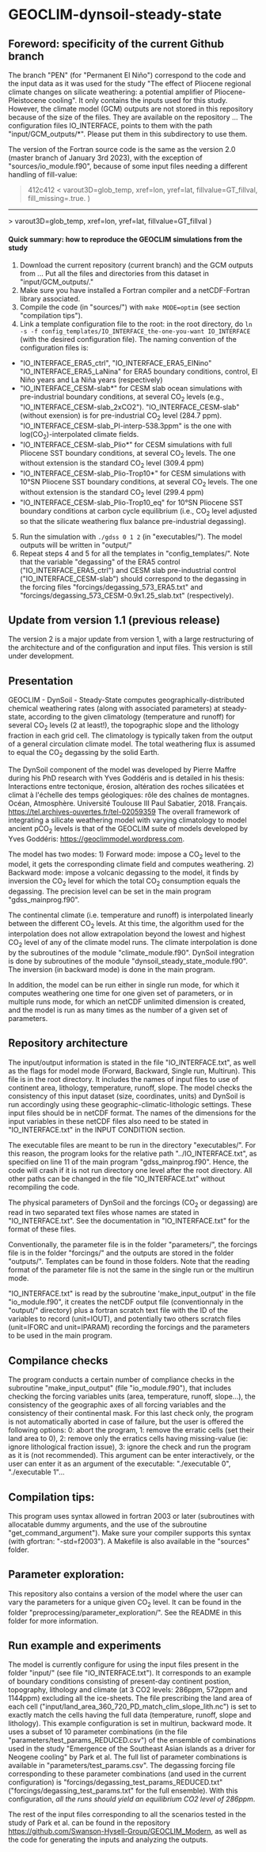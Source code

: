 # GEOCLIM-dynsoil-steady-state

## Foreword: specificity of the current Github branch
The branch "PEN" (for "Permanent El Niño") correspond to the code and the input data as it was used for the study "The effect of Pliocene regional climate changes on silicate weathering: a potential amplifier of Pliocene-Pleistocene cooling".
It only contains the inputs used for this study. However, the climate model (GCM) outputs are not stored in this repository because of the size of the files.
They are available on the repository ...
The configuration files IO\_INTERFACE, points to them with the path "input/GCM\_outputs/\*". Please put them in this subdirectory to use them.

The version of the Fortran source code is the same as the version 2.0 (master branch of January 3rd 2023), with the exception of "sources/io\_module.f90", because of some input files needing a different handling of fill-value:
> 412c412
\<                             varout3D=glob\_temp, xref=lon, yref=lat, fillvalue=GT\_fillval, fill\_missing=.true. )
---
\>                             varout3D=glob\_temp, xref=lon, yref=lat, fillvalue=GT\_fillval                  )

#### Quick summary: how to reproduce the GEOCLIM simulations from the study
1. Download the current repository (current branch) and the GCM outputs from ... Put all the files and directories from this dataset in "input/GCM\_outputs/."
2. Make sure you have installed a Fortran compiler and a netCDF-Fortran library associated.
3. Compile the code (in "sources/") with `make MODE=optim` (see section "compilation tips").
4. Link a template configuration file to the root: in the root directory, do `ln -s -f config_templates/IO_INTERFACE_the-one-you-want IO_INTERFACE` (with the desired configuration file).
The naming convention of the configuration files is:
  * "IO\_INTERFACE\_ERA5\_ctrl", "IO\_INTERFACE\_ERA5\_ElNino" "IO\_INTERFACE\_ERA5\_LaNina" for ERA5 boundary conditions, control, El Niño years and La Niña years (respectively)
  * "IO\_INTERFACE\_CESM-slab\*" for CESM slab ocean simulations with pre-industrial boundary conditions, at several CO<sub>2</sub> levels (e.g., "IO\_INTERFACE\_CESM-slab\_2xCO2").
  "IO\_INTERFACE\_CESM-slab" (without exension) is for pre-industrial CO<sub>2</sub> level (284.7 ppm).
  "IO\_INTERFACE\_CESM-slab\_PI-interp-538.3ppm" is the one with log(CO<sub>2</sub>)-interpolated climate fields.
  * "IO\_INTERFACE\_CESM-slab\_Plio\*" for CESM simulations with full Pliocene SST boundary conditions, at several CO<sub>2</sub> levels. The one without extension is the standard CO<sub>2</sub> level (309.4 ppm)
  * "IO\_INTERFACE\_CESM-slab\_Plio-Trop10\*" for CESM simulations with 10°SN Pliocene SST boundary conditions, at several CO<sub>2</sub> levels. The one without extension is the standard CO<sub>2</sub> level (299.4 ppm)
  * "IO\_INTERFACE\_CESM-slab\_Plio-Trop10\_eq" for 10°SN Pliocene SST boundary conditions at carbon cycle equilibrium (i.e., CO<sub>2</sub> level adjusted so that the silicate weathering flux balance pre-industrial degassing).
5. Run the simulation with `./gdss 0 1 2` (in "executables/"). The model outputs will be written in "output/"
6. Repeat steps 4 and 5 for all the templates in "config\_templates/".
   Note that the variable "degassing" of the ERA5 control ("IO\_INTERFACE\_ERA5\_ctrl") and CESM slab pre-industrial control ("IO\_INTERFACE\_CESM-slab") should correspond to the degassing in the forcing files "forcings/degassing\_573\_ERA5.txt" and "forcings/degassing\_573\_CESM-0.9x1.25\_slab.txt" (respectively).


## Update from version 1.1 (previous release)
The version 2 is a major update from version 1, with a large restructuring of the architecture and of the configuration and input files.
This version is still under development.

## Presentation
GEOCLIM - DynSoil - Steady-State computes geographically-distributed chemical weathering rates (along with associated parameters) at steady-state, according to the given climatology (temperature and runoff) for several CO<sub>2</sub> levels (2 at least!), the topographic slope and the lithology fraction in each grid cell. The climatology is typically taken from the output of a general circulation climate model. The total weathering flux is assumed to equal the CO<sub>2</sub> degassing by the solid Earth.

The DynSoil component of the model was developed by Pierre Maffre during his PhD research with Yves Goddéris and is detailed in his thesis: Interactions entre tectonique, érosion, altération des roches silicatées et climat à l'échelle des temps géologiques: rôle des chaînes de montagnes. Océan, Atmosphère. Université Toulouse III Paul Sabatier, 2018. Français. https://tel.archives-ouvertes.fr/tel-02059359
The overall framework of integrating a silicate weathering model with varying climatology to model ancient pCO<sub>2</sub> levels is that of the GEOCLIM suite of models developed by Yves Goddéris: https://geoclimmodel.wordpress.com.

The model has two modes:
	1) Forward mode: impose a CO<sub>2</sub> level to the model, it gets the corresponding climate field and computes weathering.
	2) Backward mode: impose a volcanic degassing to the model, it finds by inversion the CO<sub>2</sub> level for which the total CO<sub>2</sub> consumption equals the degassing. The precision level can be set in the main program "gdss_mainprog.f90".

The continental climate (i.e. temperature and runoff) is interpolated linearly between the different CO<sub>2</sub> levels. At this time, the algorithm used for the interpolation does not allow extrapolation beyond the lowest and highest CO<sub>2</sub> level of any of the climate model runs.
The climate interpolation is done by the subroutines of the module "climate_module.f90". DynSoil integration is done by subroutines of the module "dynsoil_steady_state_module.f90". The inversion (in backward mode) is done in the main program.

In addition, the model can be run either in single run mode, for which it computes weathering one time for one given set of parameters, or in multiple runs mode, for which an netCDF unlimited dimension is created, and the model is run as many times as the number of a given set of parameters.

## Repository architecture
The input/output information is stated in the file "IO_INTERFACE.txt", as well as the flags for model mode (Forward, Backward, Single run, Multirun). This file is in the root directory.
It includes the names of input files to use of continent area, lithology, temperature, runoff, slope. The model checks the consistency of this input dataset (size, coordinates, units) and DynSoil is run accordingly using these geographic-climatic-lithologic settings.
These input files should be in netCDF format. The names of the dimensions for the input variables in these netCDF files also need to be stated in "IO_INTERFACE.txt" in the INPUT CONDITION section.

The executable files are meant to be run in the directory "executables/". For this reason, the program looks for the relative path "../IO_INTERFACE.txt", as specified on line 11 of the main program "gdss_mainprog.f90". Hence, the code will crash if it is not run directory one level after the root directory. All other paths can be changed in the file "IO_INTERFACE.txt" without recompiling the code.

The physical parameters of DynSoil and the forcings (CO<sub>2</sub> or degassing) are read in two separated text files whose names are stated in "IO_INTERFACE.txt". See the documentation in "IO_INTERFACE.txt" for the format of these files.

Conventionally, the parameter file is in the folder "parameters/", the forcings file is in the folder "forcings/" and the outputs are stored in the folder "outputs/". Templates can be found in those folders. Note that the reading format of the parameter file is not the same in the single run or the multirun mode.

"IO_INTERFACE.txt" is read by the subroutine 'make_input_output' in the file "io_module.f90", it creates the netCDF output file (conventionnaly in the "output/" directory) plus a fortran scratch text file with the ID of the variables to record (unit=IOUT), and potentially two others scratch files (unit=IFORC and unit=IPARAM) recording the forcings and the parameters to be used in the main program.

## Compilance checks
The program conducts a certain number of compliance checks in the subroutine "make_input_output" (file "io_module.f90"), that includes checking the forcing variables units (area, temperature, runoff, slope...), the consistency of the geographic axes of all forcing variables and the consistency of their continental mask. For this last check only, the program is not automatically aborted in case of failure, but the user is offered the following options: 0: abort the program, 1: remove the erratic cells (set their land area to 0), 2: remove only the erratics cells having missing-value (ie: ignore lithological fraction issue), 3: ignore the check and run the program as it is (not recommended). This argument can be enter interactively, or the user can enter it as an argument of the executable: "./executable 0", "./executable 1"...

## Compilation tips:
This program uses syntax allowed in fortran 2003 or later (subroutines with allocatable dummy arguments, and the use of the subroutine "get_command_argument"). Make sure your compiler supports this syntax (with gfortran: "-std=f2003").
A Makefile is also available in the "sources" folder.

## Parameter exploration:
This repository also contains a version of the model where the user can vary the parameters for a unique given CO<sub>2</sub> level. It can be found in the folder "preprocessing/parameter_exploration/". See the README in this folder for more information.

## Run example and experiments
The model is currently configure for using the input files present in the folder "input/" (see file "IO_INTERFACE.txt"). It corresponds to an example of boundary conditions consisting of present-day continent postion, topography, lithology and climate (at 3 CO2 levels: 286ppm, 572ppm and 1144ppm) excluding all the ice-sheets. The file prescribing the land area of each cell ("input/land_area_360_720_PD_match_clim_slope_lith.nc") is set to exactly match the cells having the full data (temperature, runoff, slope and lithology).
This example configuration is set in multirun, backward mode. It uses a subset of 10 parameter combinations (in the file "parameters/test_params_REDUCED.csv") of the ensemble of combinations used in the study "Emergence of the Southeast Asian islands as a driver for Neogene cooling" by Park et al. The full list of parameter combinations is available in "parameters/test_params.csv". The degassing forcing file corresponding to these parameter combinations (and used in the current configuration) is "forcings/degassing_test_params_REDUCED.txt" ("forcings/degassing_test_params.txt" for the full ensemble).
With this configuration, *all the runs should yield an equilibrium CO2 level of 286ppm*.

The rest of the input files corresponding to all the scenarios tested in the study of Park et al. can be found in the repository https://github.com/Swanson-Hysell-Group/GEOCLIM_Modern, as well as the code for generating the inputs and analyzing the outputs.
